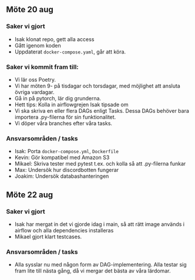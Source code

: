 ## Möte 20 aug

### Saker vi gjort

* Isak klonat repo, gett alla access
* Gått igenom koden
* Uppdaterat `docker-compose.yaml`, går att köra.

### Saker vi kommit fram till:

* Vi lär oss Poetry.
* Vi har möten 9- på tisdagar och torsdagar, med möjlighet att ansluta övriga vardagar.
* Gå in på pytorch, lär dig grunderna.
* Hett tips: Kolla in airflowgrejen Isak tipsade om
* Vi ska skriva en eller flera DAGs enligt Tasks. Dessa DAGs behöver bara importera .py-filerna för sin funktionalitet.
* Vi döper våra branches efter våra tasks.

### Ansvarsområden / tasks

* Isak: Porta `docker-compose.yml`, `Dockerfile`
* Kevin: Gör kompatibel med Amazon S3
* Mikael: Skriva tester med pytest t.ex. och kolla så att .py-filerna funkar
* Max: Undersök hur discordbotten fungerar
* Joakim: Undersök databashanteringen

## Möte 22 aug

### Saker vi gjort

* Isak har mergat in det vi gjorde idag i main, så att rätt image används i airflow och alla dependencies installeras
* Mikael gjort klart testcases.

### Ansvarsområden / tasks

* Alla sysslar nu med någon form av DAG-implementering. Alla testar sig fram lite till nästa gång, då vi mergar det bästa av våra lärdomar.
